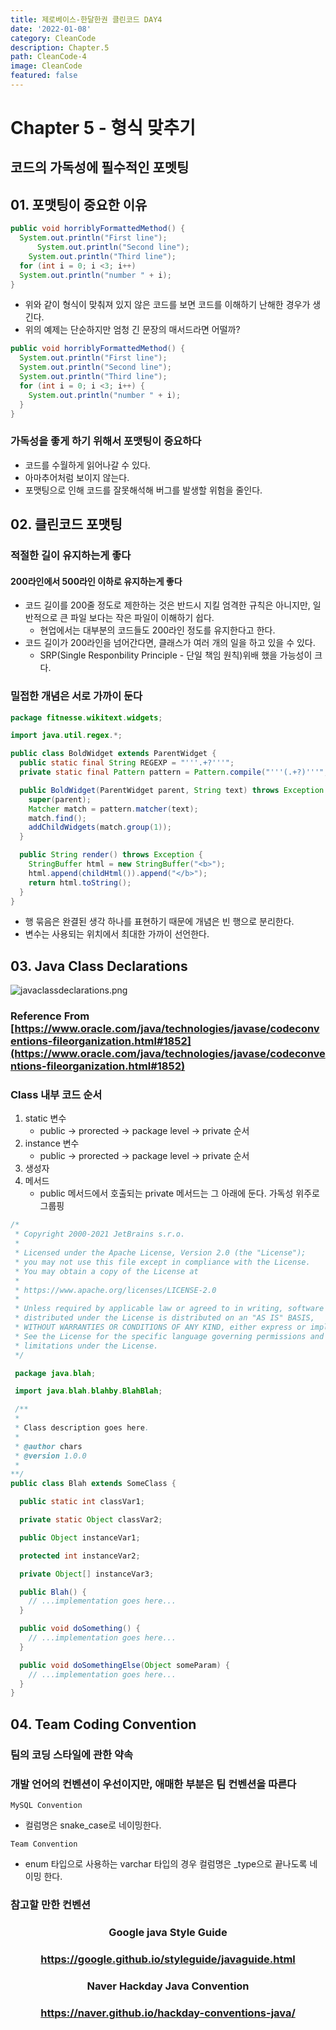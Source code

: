 ```yaml
---
title: 제로베이스-한달한권 클린코드 DAY4
date: '2022-01-08'
category: CleanCode
description: Chapter.5
path: CleanCode-4
image: CleanCode
featured: false
---
```


# Chapter 5 - 형식 맞추기

## 코드의 가독성에 필수적인 포멧팅

## 01. 포맷팅이 중요한 이유

```java
public void horriblyFormattedMethod() {
  System.out.println("First line");
      System.out.println("Second line");
    System.out.println("Third line");
  for (int i = 0; i <3; i++)
  System.out.println("number " + i);
}
```

- 위와 같이 형식이 맞춰져 있지 않은 코드를 보면 코드를 이해하기 난해한 경우가 생긴다.
- 위의 예제는 단순하지만 엄청 긴 문장의 매서드라면 어떨까?

```java
public void horriblyFormattedMethod() {
  System.out.println("First line");
  System.out.println("Second line");
  System.out.println("Third line");
  for (int i = 0; i <3; i++) {
    System.out.println("number " + i);
  }
}
```

### 가독성을 좋게 하기 위해서 포맷팅이 중요하다

- 코드를 수월하게 읽어나갈 수 있다.
- 아마추어처럼 보이지 않는다.
- 포맷팅으로 인해 코드를 잘못해석해 버그를 발생할 위험을 줄인다.

## 02. 클린코드 포맷팅

### 적절한 길이 유지하는게 좋다

#### 200라인에서 500라인 이하로 유지하는게 좋다

- 코드 길이를 200줄 정도로 제한하는 것은 반드시 지킬 엄격한 규칙은 아니지만, 일반적으로 큰 파일 보다는 작은 파일이 이해하기 쉽다.
  - 현업에서는 대부분의 코드들도 200라인 정도를 유지한다고 한다.
- 코드 길이가 200라인을 넘어간다면, 클래스가 여러 개의 일을 하고 있을 수 있다.
  - SRP(Single Responbility Principle - 단일 책임 원칙)위배 했을 가능성이 크다.

### 밀접한 개념은 서로 가까이 둔다

```java
package fitnesse.wikitext.widgets;

import java.util.regex.*;

public class BoldWidget extends ParentWidget {
  public static final String REGEXP = "'''.+?'''";
  private static final Pattern pattern = Pattern.compile("'''(.+?)'''", Pattern.MULTILINE + Pattern.DOTALL);

  public BoldWidget(ParentWidget parent, String text) throws Exception {
    super(parent);
    Matcher match = pattern.matcher(text);
    match.find();
    addChildWidgets(match.group(1));
  }

  public String render() throws Exception {
    StringBuffer html = new StringBuffer("<b>");
    html.append(childHtml()).append("</b>");
    return html.toString();
  }
}
```

- 행 묶음은 완결된 생각 하나를 표현하기 때문에 개념은 빈 행으로 분리한다.
- 변수는 사용되는 위치에서 최대한 가까이 선언한다.

## 03. Java Class Declarations

![javaclassdeclarations.png](/images/CleanCode-4/javaclassdeclarations.png)

### Reference From [https://www.oracle.com/java/technologies/javase/codeconventions-fileorganization.html#1852](https://www.oracle.com/java/technologies/javase/codeconventions-fileorganization.html#1852)

### Class 내부 코드 순서

1. static 변수
   - public -> prorected -> package level -> private 순서
2. instance 변수
   - public -> prorected -> package level -> private 순서
3. 생성자
4. 메서드
   - public 메서드에서 호출되는 private 메서드는 그 아래에 둔다. 가독성 위주로 그룹핑

```java
/*
 * Copyright 2000-2021 JetBrains s.r.o.
 *
 * Licensed under the Apache License, Version 2.0 (the "License");
 * you may not use this file except in compliance with the License.
 * You may obtain a copy of the License at
 *
 * https://www.apache.org/licenses/LICENSE-2.0
 *
 * Unless required by applicable law or agreed to in writing, software
 * distributed under the License is distributed on an "AS IS" BASIS,
 * WITHOUT WARRANTIES OR CONDITIONS OF ANY KIND, either express or implied.
 * See the License for the specific language governing permissions and
 * limitations under the License.
 */

 package java.blah;

 import java.blah.blahby.BlahBlah;

 /**
 *
 * Class description goes here.
 *
 * @author chars
 * @version 1.0.0
 *
**/
public class Blah extends SomeClass {

  public static int classVar1;

  private static Object classVar2;

  public Object instanceVar1;

  protected int instanceVar2;

  private Object[] instanceVar3;

  public Blah() {
    // ...implementation goes here...
  }

  public void doSomething() {
    // ...implementation goes here...
  }

  public void doSomethingElse(Object someParam) {
    // ...implementation goes here...
  }
}
```

## 04. Team Coding Convention

### 팀의 코딩 스타일에 관한 약속

### 개발 언어의 컨벤션이 우선이지만, 애매한 부분은 팀 컨벤션을 따른다

`MySQL Convention`

- 컬럼명은 snake_case로 네이밍한다.

`Team Convention`

- enum 타입으로 사용하는 varchar 타입의 경우 컬럼명은 \_type으로 끝나도록 네이밍 한다.

### 참고할 만한 컨벤션

<h3 style="text-align: center;"> Google java Style Guide </h3>
<h3 style="text-align: center;"><a href="https://google.github.io/styleguide/javaguide.html" > https://google.github.io/styleguide/javaguide.html </a></h3>
<h3 style="text-align: center;"> Naver Hackday Java Convention </h3>
<h3 style="text-align: center;"><a href="https://naver.github.io/hackday-conventions-java/" > https://naver.github.io/hackday-conventions-java/ </a></h3>
